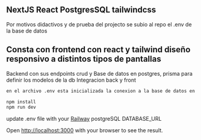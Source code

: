 ## NextJS React PostgresSQL tailwindcss 

Por motivos didactivos y de prueba del projecto se subio al repo el .env de la base de datos 

## Consta con frontend con react y tailwind diseño responsivo a distintos tipos de pantallas
Backend con sus endpoints crud y Base de datos en postgres, prisma para definir los modelos de la db
Integracion back y front 
```bash
en el archivo .env esta inicializada la conexion a la base de datos en postgres
```
```bash
npm install 
npm run dev
```

update .env file with your [Railway](http://railway.app) postgreSQL DATABASE_URL

Open [http://localhost:3000](http://localhost:3000) with your browser to see the result.
